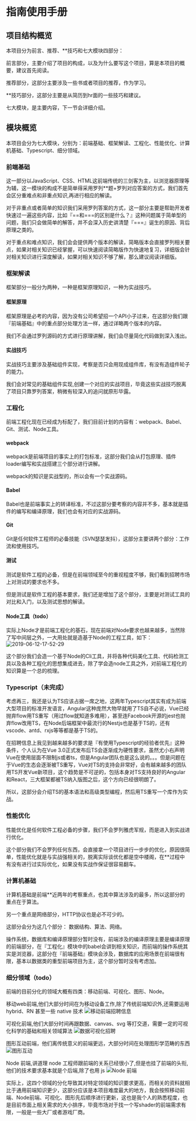 # 指南使用手册

## 项目结构概览

本项目分为前言、推荐、**技巧和七大模块四部分：

前言部分，主要介绍了项目的构成，以及为什么要写这个项目，算是本项目的概要，建议首先阅读。

推荐部分，这部分主要涉及一些书或者项目的推荐，作为学习。

**技巧部分，这部分主要是从简历到hr面的一些技巧和建议。

七大模块，是主要内容，下一节会详细介绍。

## 模块概览

本项目会分为七大模块，分别为：前端基础、框架解读、工程化、性能优化、计算机基础、Typescript、细分领域。

### 前端基础

这一部分以JavaScript、CSS、HTML这前端传统的三剑客为主，以浏览器原理等为辅，这一模块的构成不是简单得采用罗列**题+罗列对应答案的方式，我们首先会区分重难点和非重点知识,再进行相应的解读。

对于非重点或者简单的知识我们采用罗列答案的方式，这一部分主要是帮助开发者快速过一遍这些内容，比如『==和===的区别是什么？』这种问题属于简单型的问题，我们只会做简单的解答，并不会深入历史讲清楚『===』诞生的原因、背后原理之类的。

对于重点和难点知识，我们会会提供两个版本的解读，简略版本会直接罗列相关要点，如果对相关知识已经掌握，可以快速阅读简略版作为快速地复习，详细版会针对相关知识进行深度解读，如果对相关知识不够了解，那么建议阅读详细版。

### 框架解读

框架部分一般分为两种，一种是框架原理知识，一种为实战技巧。

#### 框架原理

框架原理是必考的内容，因为没有公司希望招一个API小子过来，在这部分我们跟『前端基础』中的重点部分处理方法一样，通过详略两个版本的内容。

我们不会通过罗列源码的方式进行原理讲解，我们会尽量简化代码做到深入浅出。

#### 实战技巧

实战技巧主要涉及基础组件实现，考察是否只会用现成组件库，有没有造组件轮子的能力。

我们会对常见的基础组件实现,创建一个对应的实战项目，毕竟这些实战技巧脱离了项目只靠罗列答案，稍微有较深入的追问就原形毕露。

### 工程化

前端工程化现在已经成为标配了，我们目前计划的内容有：webpack、Babel、Git、测试、Node工具。

#### webpack

webpack是前端项目的事实上的打包标准，这部分我们会从打包原理、插件loader编写和实战搭建三个部分进行讲解。

webpack的知识是实战型的，所以会有一个实战源码。

#### Babel

Babel也是前端事实上的转译标准，不过这部分要考察的内容并不多，基本就是插件的编写和编译原理，我们也会有对应的实战源码。

#### Git

Git是任何软件工程师的必备技能（SVN瑟瑟发抖），这部分主要讲两个部分：工作流和使用技巧。

#### 测试

测试是软件工程的必备，但是在前端领域至今的重视程度不够，我们看到招聘市场上对测试的要求也不多。

但是测试是软件工程的基本要求，我们还是增加了这个部分，主要是对测试工具的对比和入门，以及测试思想的解读。

#### Node工具（todo）

实际上Node才是前端工程化的基石，现在前端对Node要求也越来越多，当然除了写中间层之外，一大用处就是造基于Node的工程工具，如下：
![2019-06-12-17-52-29](https://xiaomuzhu-image.oss-cn-beijing.aliyuncs.com/998be8184d459d6592b2a2cacd10380b.png)

这个部分我们会造一个基于Node的Cli工具，并将各种代码美化工具、代码检测工具以及各种工程化的思想集成进去，除了学会造node工具之外，对前端工程化的知识算是一个总的梳理。

### Typescript（未完成）

考虑再三，我还是认为TS应该占据一席之地，这两年Typescript其实有成为前端大型项目的标准开发语言，Angular这种庞然大物早就用了TS自不必说，Vue已经抛弃flow用TS重写（用过flow就知道多难用），甚至连Facebook开源的jest也抛弃flow改用TS，在Node后端框架中最流行的Nestjs也是基于TS的，还有vscode、antd、rxjs等等都是基于TS的。

在招聘信息上我见到越来越多的要求是『有使用Typescript的经验者优先』这种条件，个人认为在Vue 3.0正式发布后TS会逐渐成为硬性要求，虽然尤小右声明Vue在使用层面不限制js或者ts，但是Angular团队也是这么说的。。。但是问题在于Vue的生态会逐渐被TS重写，Vue对TS的支持会非常好，会有越来越多的团队用TS开发Vue新项目，这个趋势是不可逆的，包括本身对TS支持良好的Angular和React，三大框架都被TS纳入版图之后，这个方向已经很明朗了。

所以，这部分会介绍TS的基本语法和高级类型编程，然后用TS重写一个库作为实战。

### 性能优化

性能优化是任何软件工程必备的步骤，我们不会罗列雅虎军规，而是进入到实战进行优化。

这个部分我们不会罗列任何东西，会直接拿一个项目进行一步步的优化，原因很简单，性能优化就是与实战强相关的，脱离实际谈优化都是空中楼阁，在**过程中有没有进行过实际优化，如果没有实战作保证很容易翻车。

### 计算机基础

计算机基础是前端**近两年的考察重点，也其中算法涉及的最多，所以这部分的重点在于算法。

另一个重点是网络部分，HTTP协议也是必不可少的。

这部分会分为这几个部分： 数据结构、算法、网络。

操作系统，数据库和编译原理部分暂时没有，前端涉及的编译原理主要是编译原理的前端部分，在『工程化』模块中的babel会讲到相关知识，而前端的操作系统其实是浏览器，这部分在『前端基础』模块会涉及，数据库的应用场景在前端很有限，基本以数据类的重型前端项目为主，这个部分暂时没有考虑加。

### 细分领域（todo）

前端的目前分化的领域大概有四类：移动前端、可视化、图形、Node。

移动web前端,他们大部分时间在为移动设备工作,除了传统前端知识外,还需要运用 hybrid、RN 甚至一些 native 技术
![移动前端招聘信息]( https://xiaomuzhu-image.oss-cn-beijing.aliyuncs.com/5efdb218b01fbe5842a03131db64eddf.png)

可视化前端,他们大部分时间再跟数据、canvas、svg 等打交道，需要一定的可视化科学的基础和相关领域算法
![数据可视化招聘]( https://xiaomuzhu-image.oss-cn-beijing.aliyuncs.com/af0f1a1d78a9216a177d8725825f17e0.png)

图形互动前端，他们离传统意义的前端更远，大部分时间在处理图形学范畴的东西
![图形互动]( https://xiaomuzhu-image.oss-cn-beijing.aliyuncs.com/1935882f80633f14b9214fdaf026ede1.png)

Node 前端,讲道理 node 工程师跟前端的关系已经很小了,但是也挂了前端的头衔,他们的技术要求基本就是个后端,除了也用 js
![Node 前端]( https://xiaomuzhu-image.oss-cn-beijing.aliyuncs.com/bfe816f0325b3b466e1dea9aacd90b5a.png)

实际上，这四个领域的分化导致其对特定领域的知识要求更高，而相关的资料就相比于通用前端知识更少，这部分应该是本项目难度最大的地方，我会按照移动前端、Node前端、可视化、图形先后顺序进行更新，这也是我个人的熟悉程度，也是目前市面上相关需求的大小排序，毕竟市场对于找一个写shader的前端需求有限，一般是一些大厂或者游戏厂商。
